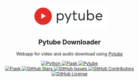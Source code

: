 <br>

<!-- Title -->
<p align="center">
  <img width="250px" src="static/logo.svg"/>
  <h2 align="center">Pytube Downloader</h2>
  <p align="center">Webapp for video and audio download using <i><a href="https://github.com/pytube/pytube">Pytube</a></i></p>
</p>

<!-- Stacks -->
<p align="center">
<a href="https://www.python.org/">
    <img alt="Python" src="https://img.shields.io/badge/Python-3.8+-blue?logo=python&logoColor=ffdd54">
</a>
<a href="https://flask.palletsprojects.com/en/2.3.x/changes/#version-2-2-2">
    <img alt="Flask" src="https://img.shields.io/badge/Flask-2.2.2-000000?logo=flask&logoColor=white">
</a>
<a href="https://pytube.io/en/latest/">
    <img alt="Pytube" src="https://img.shields.io/badge/Pytube-15.0.0-red?logo=youtube&logoColor=e62c27">
</a>

<br>

<!-- Status -->
<a href="https://github.com/diegoborbadev/pytube-downloader/network/members">
    <img alt="Flask" src="https://img.shields.io/github/forks/diegoborbadev/pytube-downloader?label=Forks">
</a>

<a href="https://github.com/diegoborbadev/pytube-downloader/stargazers">
    <img alt="GitHub Stars" src="https://img.shields.io/github/stars/diegoborbadev/pytube-downloader?label=Stars">
</a>

<a href="https://github.com/diegoborbadev/pytube-downloader/issues">
    <img alt="GitHub Issues" src="https://img.shields.io/github/issues/diegoborbadev/pytube-downloader?label=Issues">
</a>

<a href="https://github.com/diegoborbadev/pytube-downloader/graphs/contributors">
    <img alt="GitHub Contributors" src="https://img.shields.io/github/contributors/diegoborbadev/pytube-downloader?label=Contributors&color=purple">
</a>

<a href="https://github.com/diegoborbadev/pytube-downloader/blob/main/LICENSE">
    <img alt="GitHub License" src="https://img.shields.io/github/license/diegoborbadev/pytube-downloader?label=License">
</a>
</p>

<br>
